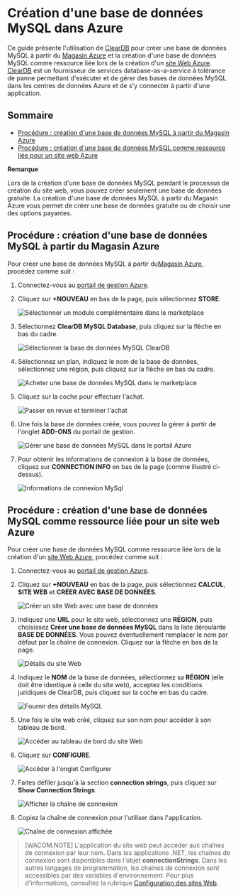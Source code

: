 # Création d'une base de données MySQL dans Azure

Ce guide présente l'utilisation de [ClearDB][] pour créer une base de données MySQL à partir du [Magasin Azure][] et la création d'une base de données MySQL comme ressource liée lors de la création d'un [site Web Azure][]. [ClearDB][] est un fournisseur de services database-as-a-service à tolérance de panne permettant d'exécuter et de gérer des bases de données MySQL dans les centres de données Azure et de s'y connecter à partir d'une application.

## Sommaire

-   [Procédure : création d'une base de données MySQL à partir du Magasin Azure][]
-   [Procédure : création d'une base de données MySQL comme ressource liée pour un site web Azure][]

<div class="dev-callout"> 
<b>Remarque</b> 
<p>Lors de la cr&eacute;ation d'une base de donn&eacute;es MySQL pendant le processus de cr&eacute;ation du site web, vous pouvez cr&eacute;er seulement une base de donn&eacute;es gratuite. La cr&eacute;ation d'une base de donn&eacute;es MySQL &agrave; partir du Magasin Azure vous permet de cr&eacute;er une base de donn&eacute;es gratuite ou de choisir une des options payantes.</p> 
</div>

## <span id="CreateFromStore"></span></a>Procédure : création d'une base de données MySQL à partir du Magasin Azure

Pour créer une base de données MySQL à partir du[Magasin Azure][], procédez comme suit :

1.  Connectez-vous au [portail de gestion Azure][].
2.  Cliquez sur **+NOUVEAU** en bas de la page, puis sélectionnez **STORE**.

    ![Sélectionner un module complémentaire dans le marketplace][]

3.  Sélectionnez **ClearDB MySQL Database**, puis cliquez sur la flèche en bas du cadre.

    ![Sélectionner la base de données MySQL ClearDB][]

4.  Sélectionnez un plan, indiquez le nom de la base de données, sélectionnez une région, puis cliquez sur la flèche en bas du cadre.

    ![Acheter une base de données MySQL dans le marketplace][]

5.  Cliquez sur la coche pour effectuer l'achat.

    ![Passer en revue et terminer l'achat][]

6.  Une fois la base de données créée, vous pouvez la gérer à partir de l'onglet **ADD-ONS** du portail de gestion.

    ![Gérer une base de données MySQL dans le portail Azure][]

7.  Pour obtenir les informations de connexion à la base de données, cliquez sur **CONNECTION INFO** en bas de la page (comme illustré ci-dessus).

    ![Informations de connexion MySql][]

## <span id="CreateForWebSite"></span></a>Procédure : création d'une base de données MySQL comme ressource liée pour un site web Azure

Pour créer une base de données MySQL comme ressource liée lors de la création d'un [site Web Azure][], procédez comme suit :

1.  Connectez-vous au [portail de gestion Azure][].
2.  Cliquez sur **+NOUVEAU** en bas de la page, puis sélectionnez **CALCUL**, **SITE WEB** et **CRÉER AVEC BASE DE DONNÉES**.

    ![Créer un site Web avec une base de données][]

3.  Indiquez une **URL** pour le site web, sélectionnez une **RÉGION**, puis choisissez **Créer une base de données MySQL** dans la liste déroulante **BASE DE DONNÉES**. Vous pouvez éventuellement remplacer le nom par défaut par la chaîne de connexion. Cliquez sur la flèche en bas de la page.

    ![Détails du site Web][]

4.  Indiquez le **NOM** de la base de données, sélectionnez sa **RÉGION** (elle doit être identique à celle du site web), acceptez les conditions juridiques de ClearDB, puis cliquez sur la coche en bas du cadre.

    ![Fournir des détails MySQL][]

5.  Une fois le site web créé, cliquez sur son nom pour accéder à son tableau de bord.

    ![Accéder au tableau de bord du site Web][]

6.  Cliquez sur **CONFIGURE**.

    ![Accéder à l'onglet Configurer][]

7.  Faites défiler jusqu'à la section **connection strings**, puis cliquez sur **Show Connection Strings**.

    ![Afficher la chaîne de connexion][]

8.  Copiez la chaîne de connexion pour l'utiliser dans l'application.

    ![Chaîne de connexion affichée][]

> [WACOM.NOTE] L'application du site web peut accéder aux chaînes de connexion par leur nom. Dans les applications .NET, les chaînes de connexion sont disponibles dans l'objet **connectionStrings**. Dans les autres langages de programmation, les chaînes de connexion sont accessibles par des variables d'environnement. Pour plus d'informations, consultez la rubrique [Configuration des sites Web][].

  [ClearDB]: http://www.cleardb.com/
  [Magasin Azure]: /fr-fr/gallery/store/
  [site Web Azure]: /fr-fr/documentation/services/web-sites/
  [Procédure : création d'une base de données MySQL à partir du Magasin Azure]: #CreateFromStore
  [Procédure : création d'une base de données MySQL comme ressource liée pour un site web Azure]: #CreateForWebSite
  [portail de gestion Azure]: http://manage.windowsazure.com
  [Sélectionner un module complémentaire dans le marketplace]: ./media/create-mysql-db/select-store.png
  [Sélectionner la base de données MySQL ClearDB]: ./media/create-mysql-db/select-cleardb-mysql.png
  [Acheter une base de données MySQL dans le marketplace]: ./media/create-mysql-db/purchase-mysql.png
  [Passer en revue et terminer l'achat]: ./media/create-mysql-db/complete-mysql-purchase.png
  [Gérer une base de données MySQL dans le portail Azure]: ./media/create-mysql-db/manage-mysql-add-on.png
  [Informations de connexion MySql]: ./media/create-mysql-db/mysql-conn-info.png
  [Créer un site Web avec une base de données]: ./media/create-mysql-db/custom_create.png
  [Détails du site Web]: ./media/create-mysql-db/provide-website-details.png
  [Fournir des détails MySQL]: ./media/create-mysql-db/provide-mysql-details.png
  [Accéder au tableau de bord du site Web]: ./media/create-mysql-db/go-to-website-dashboard.png
  [Accéder à l'onglet Configurer]: ./media/create-mysql-db/go-to-configure-tab.png
  [Afficher la chaîne de connexion]: ./media/create-mysql-db/show-conn-string.png
  [Chaîne de connexion affichée]: ./media/create-mysql-db/shown-conn-string.png
  [Configuration des sites Web]: ../web-sites-configure/
